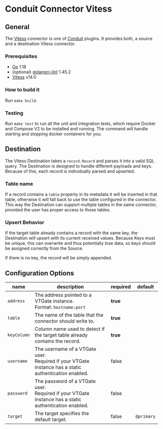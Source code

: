 # Conduit Connector Vitess

## General

The [Vitess](https://vitess.io/) connector is one of [Conduit](https://github.com/ConduitIO/conduit) plugins. It provides both, a source and a destination Vitess connector.

### Prerequisites

- [Go](https://go.dev/) 1.18
- (optional) [golangci-lint](https://github.com/golangci/golangci-lint) 1.45.2
- [Vitess](https://vitess.io/docs/14.0/get-started/) v14.0

### How to build it

Run `make build`.

### Testing

Run `make test` to run all the unit and integration tests, which require Docker and Compose V2 to be installed and running. The command will handle starting and stopping docker containers for you.

## Destination

The Vitess Destination takes a `record.Record` and parses it into a valid SQL query. The Destination is designed to handle different payloads and keys. Because of this, each record is individually parsed and upserted.

### Table name

If a record contains a `table` property in its metadata it will be inserted in that table, otherwise it will fall back
to use the table configured in the connector. This way the Destination can support multiple tables in the same
connector, provided the user has proper access to those tables.

### Upsert Behavior

If the target table already contains a record with the same key, the Destination will upsert with its current received
values. Because Keys must be unique, this can overwrite and thus potentially lose data, so keys should be assigned
correctly from the Source.

If there is no key, the record will be simply appended.

## Configuration Options

| name        | description                                                                                               | required | default    |
| ----------- | --------------------------------------------------------------------------------------------------------- | -------- | ---------- |
| `address`   | The address pointed to a VTGate instance.<br />Format: `hostname:port`                                    | **true** |            |
| `table`     | The name of the table that the connector should write to.                                                 | **true** |            |
| `keyColumn` | Column name used to detect if the target table already contains the record.                               | **true** |            |
| `username`  | The username of a VTGate user.<br />Required if your VTGate instance has a static authentication enabled. | false    |            |
| `password`  | The password of a VTGate user.<br />Required if your VTGate instance has a static authentication enabled. | false    |            |
| `target`    | The target specifies the default target.                                                                  | false    | `@primary` |
